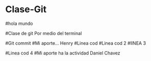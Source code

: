 # Clase-Git

#hola mundo


#Clase de  git Por medio del terminal 

#Git commit
#Mi aporte...  Henry 
#Linea cod
#Linea cod 2
#lINEA 3

#Linea cod 4
#Mi aporte ha la actividad Daniel Chavez 